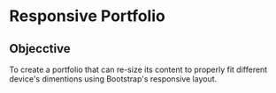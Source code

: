 # Responsive Portfolio

## Objecctive

To create a portfolio that can re-size its content to properly fit different device's dimentions using Bootstrap's responsive layout.




